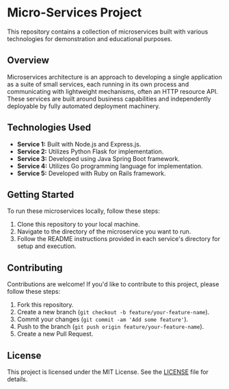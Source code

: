 # Micro-Services Project

This repository contains a collection of microservices built with various technologies for demonstration and educational purposes.

## Overview

Microservices architecture is an approach to developing a single application as a suite of small services, each running in its own process and communicating with lightweight mechanisms, often an HTTP resource API. These services are built around business capabilities and independently deployable by fully automated deployment machinery.

## Technologies Used

- **Service 1:** Built with Node.js and Express.js.
- **Service 2:** Utilizes Python Flask for implementation.
- **Service 3:** Developed using Java Spring Boot framework.
- **Service 4:** Utilizes Go programming language for implementation.
- **Service 5:** Developed with Ruby on Rails framework.

## Getting Started

To run these microservices locally, follow these steps:

1. Clone this repository to your local machine.
2. Navigate to the directory of the microservice you want to run.
3. Follow the README instructions provided in each service's directory for setup and execution.

## Contributing

Contributions are welcome! If you'd like to contribute to this project, please follow these steps:

1. Fork this repository.
2. Create a new branch (`git checkout -b feature/your-feature-name`).
3. Commit your changes (`git commit -am 'Add some feature'`).
4. Push to the branch (`git push origin feature/your-feature-name`).
5. Create a new Pull Request.

## License

This project is licensed under the MIT License. See the [LICENSE](LICENSE) file for details.
